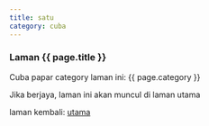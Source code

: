 ```yaml
---
title: satu
category: cuba
---
```


### Laman {{ page.title }}

Cuba papar category laman ini: {{ page.category }}

Jika berjaya, laman ini akan muncul di laman utama

laman kembali: [utama][0]

  [0]: ../index.md
